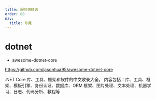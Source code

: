 ```yaml
---
title: 服务端精选
order: 80
nav:
  title: 珍藏
---
```


# dotnet

- awesome-dotnet-core

https://github.com/jasonhua95/awesome-dotnet-core

.NET Core 库、工具、框架和软件的中文收录大全。 内容包括：库、工具、框架、模板引擎、身份认证、数据库、ORM 框架、图片处理、文本处理、机器学习、日志、代码分析、教程等

